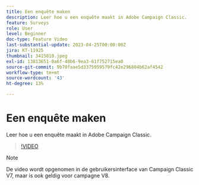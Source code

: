 ```yaml
---
title: Een enquête maken
description: Leer hoe u een enquête maakt in Adobe Campaign Classic.
feature: Surveys
role: User
level: Beginner
doc-type: Feature Video
last-substantial-update: 2023-04-25T00:00:00Z
jira: KT-11925
thumbnail: 3415810.jpeg
exl-id: 13813651-0a6f-40b6-9ea3-61f752715ea0
source-git-commit: 9b70faae5d3375959579fc42e296804b62af4542
workflow-type: tm+mt
source-wordcount: '43'
ht-degree: 13%

---
```


# Een enquête maken

Leer hoe u een enquête maakt in Adobe Campaign Classic.

>[!VIDEO](https://video.tv.adobe.com/v/3415810/?learn=on)

>[!NOTE]
>De video wordt opgenomen in de gebruikersinterface van Campaign Classic V7, maar is ook geldig voor campagne V8.
